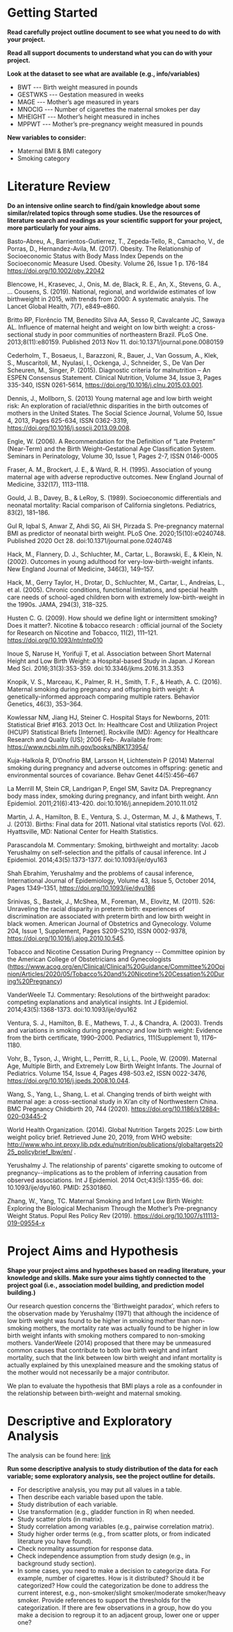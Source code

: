 # Getting Started

**Read carefully project outline document to see what you need to do with your project.**

**Read all support documents to understand what you can do with your project.**

**Look at the dataset to see what are available (e.g., info/variables)**

* BWT --- Birth weight measured in pounds
* GESTWKS --- Gestation measured in weeks
* MAGE --- Mother’s age measured in years
* MNOCIG --- Number of cigarettes the maternal smokes per day
* MHEIGHT --- Mother’s height measured in inches
* MPPWT --- Mother’s pre-pregnancy weight measured in pounds

**New variables to consider:**
  
* Maternal BMI & BMI category
* Smoking category

# Literature Review

**Do an intensive online search to find/gain knowledge about some similar/related topics through some studies. Use the resources of literature search and readings as your scientific support for your project, more particularly for your aims.**

Basto-Abreu, A., Barrientos-Gutierrez, T., Zepeda-Tello, R., Camacho, V., de Porras, D., Hernandez-Avila, M. (2017). Obesity. The Relationship of Socioeconomic Status with Body Mass Index Depends on the Socioeconomic Measure Used. Obesity. Volume 26, Issue 1 p. 176-184 https://doi.org/10.1002/oby.22042

Blencowe, H., Krasevec, J., Onis, M. de, Black, R. E., An, X., Stevens, G. A., … Cousens, S. (2019). National, regional, and worldwide estimates of low birthweight in 2015, with trends from 2000: A systematic analysis. The Lancet Global Health, 7(7), e849–e860.

Britto RP, Florêncio TM, Benedito Silva AA, Sesso R, Cavalcante JC, Sawaya AL. Influence of maternal height and weight on low birth weight: a cross-sectional study in poor communities of northeastern Brazil. PLoS One. 2013;8(11):e80159. Published 2013 Nov 11. doi:10.1371/journal.pone.0080159

Cederholm, T., Bosaeus, I., Barazzoni, R., Bauer, J., Van Gossum, A., Klek, S., Muscaritoli, M., Nyulasi, I., Ockenga, J., Schneider, S., De Van Der Scheuren, M., Singer, P. (2015). Diagnostic criteria for malnutrition – An ESPEN Consensus Statement. Clinical Nutrition,
Volume 34, Issue 3, Pages 335-340, ISSN 0261-5614, https://doi.org/10.1016/j.clnu.2015.03.001.

Dennis, J., Mollborn, S. (2013) Young maternal age and low birth weight risk: An exploration of racial/ethnic disparities in the birth outcomes of mothers in the United States. The Social Science Journal, Volume 50, Issue 4, 2013, Pages 625-634, ISSN 0362-3319, https://doi.org/10.1016/j.soscij.2013.09.008.

Engle, W. (2006). A Recommendation for the Definition of “Late Preterm” (Near-Term) and the Birth Weight–Gestational Age Classification System. Seminars in Perinatology, Volume 30, Issue 1, Pages 2-7, ISSN 0146-0005

Fraser, A. M., Brockert, J. E., & Ward, R. H. (1995). Association of young maternal age with adverse reproductive outcomes. New England Journal of Medicine, 332(17), 1113–1118.

Gould, J. B., Davey, B., & LeRoy, S. (1989). Socioeconomic differentials and neonatal mortality: Racial comparison of California singletons. Pediatrics, 83(2), 181–186.

Gul R, Iqbal S, Anwar Z, Ahdi SG, Ali SH, Pirzada S. Pre-pregnancy maternal BMI as predictor of neonatal birth weight. PLoS One. 2020;15(10):e0240748. Published 2020 Oct 28. doi:10.1371/journal.pone.0240748

Hack, M., Flannery, D. J., Schluchter, M., Cartar, L., Borawski, E., & Klein, N. (2002). Outcomes in young adulthood for very-low-birth-weight infants. New England Journal of Medicine, 346(3), 149–157.

Hack, M., Gerry Taylor, H., Drotar, D., Schluchter, M., Cartar, L., Andreias, L., et al. (2005). Chronic conditions, functional limitations, and special health care needs of school-aged children born with extremely low-birth-weight in the 1990s. JAMA, 294(3), 318–325.

Husten C. G. (2009). How should we define light or intermittent smoking? Does it matter?. Nicotine & tobacco research : official journal of the Society for Research on Nicotine and Tobacco, 11(2), 111–121. https://doi.org/10.1093/ntr/ntp010

Inoue S, Naruse H, Yorifuji T, et al. Association between Short Maternal Height and Low Birth Weight: a Hospital-based Study in Japan. J Korean Med Sci. 2016;31(3):353-359. doi:10.3346/jkms.2016.31.3.353

Knopik, V. S., Marceau, K., Palmer, R. H., Smith, T. F., & Heath, A. C. (2016). Maternal smoking during pregnancy and offspring birth weight: A genetically-informed approach comparing multiple raters. Behavior Genetics, 46(3), 353–364.

Kowlessar NM, Jiang HJ, Steiner C. Hospital Stays for Newborns, 2011: Statistical Brief #163. 2013 Oct. In: Healthcare Cost and Utilization Project (HCUP) Statistical Briefs [Internet]. Rockville (MD): Agency for Healthcare Research and Quality (US); 2006 Feb-. Available from: https://www.ncbi.nlm.nih.gov/books/NBK173954/

Kuja-Halkola R, D’Onofrio BM, Larsson H, Lichtenstein P (2014) Maternal smoking during pregnancy and adverse outcomes in offspring: genetic and environmental sources of covariance. Behav Genet 44(5):456–467

La Merrill M, Stein CR, Landrigan P, Engel SM, Savitz DA. Prepregnancy body mass index, smoking during pregnancy, and infant birth weight. Ann Epidemiol. 2011;21(6):413-420. doi:10.1016/j.annepidem.2010.11.012

Martin, J. A., Hamilton, B. E., Ventura, S. J., Osterman, M. J., & Mathews, T. J. (2013). Births: Final data for 2011. National vital statistics reports (Vol. 62). Hyattsville, MD: National Center for Health Statistics.

Parascandola M. Commentary: Smoking, birthweight and mortality: Jacob Yerushalmy on self-selection and the pitfalls of causal inference. Int J Epidemiol. 2014;43(5):1373-1377. doi:10.1093/ije/dyu163

Shah Ebrahim, Yerushalmy and the problems of causal inference, International Journal of Epidemiology, Volume 43, Issue 5, October 2014, Pages 1349–1351, https://doi.org/10.1093/ije/dyu186

Srinivas, S., Bastek, J., McShea, M., Foreman, M., Elovitz, M. (2011). 526: Unraveling the racial disparity in preterm birth: experiences of discrimination are associated with preterm birth and low birth weight in black women. American Journal of Obstetrics and Gynecology. Volume 204, Issue 1, Supplement, Pages S209-S210, ISSN 0002-9378, https://doi.org/10.1016/j.ajog.2010.10.545.

Tobacco and Nicotine Cessation During Pregnancy -- Committee opinion by the American College of Obstetricians and Gynecologists (https://www.acog.org/en/Clinical/Clinical%20Guidance/Committee%20Opinion/Articles/2020/05/Tobacco%20and%20Nicotine%20Cessation%20During%20Pregnancy)

VanderWeele TJ. Commentary: Resolutions of the birthweight paradox: competing explanations and analytical insights. Int J Epidemiol. 2014;43(5):1368-1373. doi:10.1093/ije/dyu162

Ventura, S. J., Hamilton, B. E., Mathews, T. J., & Chandra, A. (2003). Trends and variations in smoking during pregnancy and low birth weight: Evidence from the birth certificate, 1990–2000. Pediatrics, 111(Supplement 1), 1176–1180.

Vohr, B., Tyson, J., Wright, L., Perritt, R., Li, L., Poole, W. (2009). Maternal Age, Multiple Birth, and Extremely Low Birth Weight Infants. The Journal of Pediatrics. Volume 154, Issue 4, Pages 498-503.e2, ISSN 0022-3476, https://doi.org/10.1016/j.jpeds.2008.10.044.

Wang, S., Yang, L., Shang, L. et al. Changing trends of birth weight with maternal age: a cross-sectional study in Xi’an city of Northwestern China. BMC Pregnancy Childbirth 20, 744 (2020). https://doi.org/10.1186/s12884-020-03445-2

World Health Organization. (2014). Global Nutrition Targets 2025: Low birth weight policy brief. Retrieved June 20, 2019, from WHO website: http://www.who.int.proxy.lib.pdx.edu/nutrition/publications/globaltargets2025_policybrief_lbw/en/ .

Yerushalmy J. The relationship of parents' cigarette smoking to outcome of pregnancy--implications as to the problem of inferring causation from observed associations. Int J Epidemiol. 2014 Oct;43(5):1355-66. doi: 10.1093/ije/dyu160. PMID: 25301860.

Zhang, W., Yang, TC. Maternal Smoking and Infant Low Birth Weight: Exploring the Biological Mechanism Through the Mother’s Pre-pregnancy Weight Status. Popul Res Policy Rev (2019). https://doi.org/10.1007/s11113-019-09554-x


# Project Aims and Hypothesis
**Shape your project aims and hypotheses based on reading literature, your knowledge and skills. Make sure your aims tightly connected to the project goal (i.e., association model building, and prediction model building.)**

Our research question concerns the 'Birthweight paradox', which refers to the observation made by Yerushalmy (1971) that although the incidence of low birth weight was found to be higher in smoking mother than non-smoking mothers, the mortality rate was actually found to be higher in low birth weight infants with smoking mothers compared to non-smoking mothers. VanderWeele (2014) proposed that there may be unmeasured common causes that contribute to both low birth weight and infant mortality, such that the link between low birth weight and infant mortality is actually explained by this unexplained measure and the smoking status of the mother would not necessarily be a major contributor.

We plan to evaluate the hypothesis that BMI plays a role as a confounder in the relationship between birth-weight and maternal smoking.

# Descriptive and Exploratory Analysis 

The analysis can be found here: [link](https://matthew-hoctor.github.io/BSTA512-Project/Preliminary-Analysis.html)

**Run some descriptive analysis to study distribution of the data for each variable; some exploratory analysis, see the project outline for details.**

* For descriptive analysis, you may put all values in a table.
* Then describe each variable based upon the table.
* Study distribution of each variable.
* Use transformation (e.g., gladder function in R) when needed.
* Study scatter plots (in matrix).
* Study correlation among variables (e.g., pairwise correlation matrix).
* Study higher order terms (e.g., from scatter plots, or from indicated literature you have found).
* Check normality assumption for response data.
* Check independence assumption from study design (e.g., in background study section).
* In some cases, you need to make a decision to categorize data. For example, number of cigarettes. How is it distributed? Should it be categorized? How could the categorization be done to address the current interest, e.g., non-smoker/slight smoker/moderate smoker/heavy smoker. Provide references to support the thresholds for the categorization. If there are few observations in a group, how do you make a decision to regroup it to an adjacent group, lower one or upper one? 

